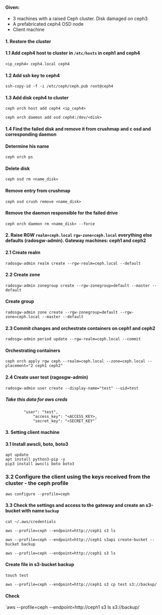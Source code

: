 #### Given:
- 3 machines with a raised Ceph cluster. Disk damaged on ceph3
- A prefabricated ceph4 OSD node
- Client machine

#### 1. Restore the cluster
#### 1.1 Add ceph4 host to cluster in `/etc/hosts` in ceph1 and ceph4

`<ip_ceph4> ceph4.local ceph4`

#### 1.2 Add ssh key to ceph4

`ssh-copy-id -f -i /etc/ceph/ceph.pub root@ceph4`

#### 1.3 Add disk ceph4 to cluster

`ceph orch host add ceph4 <ip_ceph4>`

`ceph orch daemon add osd ceph4:/dev/<disk>`

#### 1.4 Find the failed disk and remove it from crushmap and c osd and corresponding daemon

#### Determine his name

`ceph orch ps`

#### Delete disk

`ceph osd rm <name_disk>`

#### Remove entry from crushmap

`ceph osd crush remove <name_disk>`

#### Remove the daemon responsible for the failed drive

`ceph orch daemon rm <name_disk> --force`

#### 2. Raise RGW `realm=ceph.local` `rgw-zone=ceph.local` everything else defaults (radosgw-admin). Gateway machines: ceph1 and ceph2

#### 2.1 Create realm

`radosgw-admin realm create --rgw-realm=ceph.local --default`

#### 2.2 Create zone

`radosgw-admin zonegroup create --rgw-zonegroup=default --master --default`

#### Create group

`radosgw-admin zone create --rgw-zonegroup=default --rgw-zone=ceph.local --master --default`

#### 2.3 Commit changes and orchestrate containers on ceph1 and ceph2

`radosgw-admin period update --rgw-realm=ceph.local --commit`

#### Orchestrating containers

`ceph orch apply rgw ceph --realm=ceph.local --zone=ceph.local --placement="2 ceph1 ceph2"`

#### 2.4 Create user test (ragosgw-admin)

`radosgw-admin user create --display-name="test" --uid=test`

##### *Take this data for aws creds*

```
	    "user": "test",
            "access_key": "<ACCESS_KEY>,
            "secret_key": "<SECRET_KEY"`
```            

#### 3. Setting client machine

#### 3.1 Install awscli, boto, boto3

```
apt update
apt install python3-pip -y
pip3 install awscli boto boto3
```
### 3.2 Configure the client using the keys received from the cluster - the ceph profile

`aws configure --profile=ceph`

#### 3.3 Check the settings and access to the gateway and create an s3-bucket  with name `backup`

`cat ~/.aws/credentials`

`aws --profile=ceph --endpoint=http://ceph1 s3 ls`

`aws --profile=ceph --endpoint=http://ceph1 s3api create-bucket --bucket backup`

`aws --profile=ceph --endpoint=http://ceph1 s3 ls`

#### Create file in s3-bucket backup

`touch test`

`aws --profile=ceph --endpoint=http://ceph1 s3 cp test s3://backup/`

#### Check

`aws --profile=ceph --endpoint=http://ceph1 s3 ls s3://backup/
